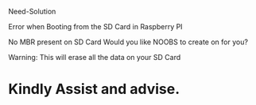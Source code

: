 Need-Solution

Error when Booting from the SD Card in Raspberry PI

No MBR present on SD Card
Would you like NOOBS to create on for you?

Warning: This will erase all the data on your SD Card

Kindly Assist and advise.
=============
